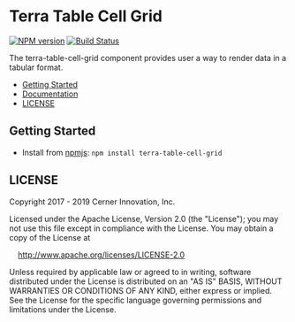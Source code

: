 # Terra Table Cell Grid


[![NPM version](https://badgen.net/npm/v/terra-flex-table)](https://www.npmjs.org/package/terra-table-cell-grid)
[![Build Status](https://badgen.net/travis/cerner/terra-core)](https://travis-ci.com/cerner/terra-core)

The terra-table-cell-grid component provides user a way to render data in a tabular format.

- [Getting Started](#getting-started)
- [Documentation](https://github.com/cerner/terra-core/tree/master/packages/terra-table-cell-grid/docs)
- [LICENSE](#license)

## Getting Started

- Install from [npmjs](https://www.npmjs.com): `npm install terra-table-cell-grid`

## LICENSE

Copyright 2017 - 2019 Cerner Innovation, Inc.

Licensed under the Apache License, Version 2.0 (the "License"); you may not use this file except in compliance with the License. You may obtain a copy of the License at

&nbsp;&nbsp;&nbsp;&nbsp;http://www.apache.org/licenses/LICENSE-2.0

Unless required by applicable law or agreed to in writing, software distributed under the License is distributed on an "AS IS" BASIS, WITHOUT WARRANTIES OR CONDITIONS OF ANY KIND, either express or implied. See the License for the specific language governing permissions and limitations under the License.
